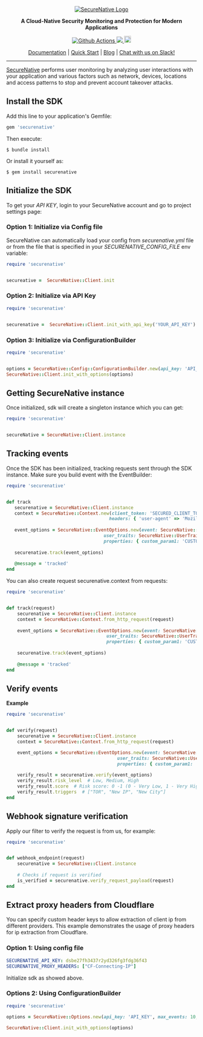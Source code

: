 <p align="center">
  <a href="https://www.securenative.com"><img src="https://user-images.githubusercontent.com/45174009/77826512-f023ed80-7120-11ea-80e0-58aacde0a84e.png" alt="SecureNative Logo"/></a>
</p>

<p align="center">
  <b>A Cloud-Native Security Monitoring and Protection for Modern Applications</b>
</p>
<p align="center">
  <a href="https://github.com/securenative/securenative-ruby">
    <img alt="Github Actions" src="https://github.com/securenative/securenative-ruby/workflows/CI/badge.svg">
  </a>
  <a href="https://codecov.io/gh/securenative/securenative-ruby">
    <img src="https://codecov.io/gh/securenative/securenative-ruby/branch/master/graph/badge.svg" />
  </a>
  <a href="https://badge.fury.io/rb/securenative"><img src="https://badge.fury.io/rb/securenative.svg" alt="Gem Version" height="18"></a>
</p>
<p align="center">
  <a href="https://docs.securenative.com">Documentation</a> |
  <a href="https://docs.securenative.com/quick-start">Quick Start</a> |
  <a href="https://blog.securenative.com">Blog</a> |
  <a href="">Chat with us on Slack!</a>
</p>
<hr/>


[SecureNative](https://www.securenative.com/) performs user monitoring by analyzing user interactions with your application and various factors such as network, devices, locations and access patterns to stop and prevent account takeover attacks.


## Install the SDK

Add this line to your application's Gemfile:

```ruby
gem 'securenative'
```

Then execute:

    $ bundle install

Or install it yourself as:

    $ gem install securenative

## Initialize the SDK

To get your *API KEY*, login to your SecureNative account and go to project settings page:

### Option 1: Initialize via Config file
SecureNative can automatically load your config from *securenative.yml* file or from the file that is specified in your *SECURENATIVE_CONFIG_FILE* env variable:

```ruby
require 'securenative'


secureative =  SecureNative::Client.init
```
### Option 2: Initialize via API Key

```ruby
require 'securenative'


securenative =  SecureNative::Client.init_with_api_key('YOUR_API_KEY')
```

### Option 3: Initialize via ConfigurationBuilder
```ruby
require 'securenative'


options = SecureNative::Config::ConfigurationBuilder.new(api_key: 'API_KEY', max_events: 10, log_level: 'ERROR')
SecureNative::Client.init_with_options(options)                                 
```

## Getting SecureNative instance
Once initialized, sdk will create a singleton instance which you can get: 
```ruby
require 'securenative'


secureNative = SecureNative::Client.instance
```

## Tracking events

Once the SDK has been initialized, tracking requests sent through the SDK
instance. Make sure you build event with the EventBuilder:

 ```ruby
require 'securenative'


def track
    securenative = SecureNative::Client.instance
    context = SecureNative::Context.new(client_token: 'SECURED_CLIENT_TOKEN', ip: '127.0.0.1',
                                       headers: { 'user-agent' => 'Mozilla: Mozilla/5.0 (Windows NT 6.1; Win64; x64; rv:47.0) Gecko/20100101 Firefox/47.3 Mozilla/5.0 (Macintosh; Intel Mac OS X x.y; rv:42.0) Gecko/20100101 Firefox/43.4' })
    
    event_options = SecureNative::EventOptions.new(event: SecureNative::EventTypes::LOG_IN, user_id: '1234', context: context,
                                     user_traits: SecureNative::UserTraits.new(name: 'Your Name', email: 'name@gmail.com', phone: '+1234567890'),
                                     properties: { custom_param1: 'CUSTOM_PARAM_VALUE', custom_param2: true, custom_param3: 3 })
    
    securenative.track(event_options)
    
    @message = 'tracked'
end
 ```

You can also create request securenative.context from requests:

```ruby
require 'securenative'


def track(request)
    securenative = SecureNative::Client.instance
    context = SecureNative::Context.from_http_request(request)
    
    event_options = SecureNative::EventOptions.new(event: SecureNative::EventTypes::LOG_IN, user_id: '1234', context: context,
                                     user_traits: SecureNative::UserTraits.new(name: 'Your Name', email: 'name@gmail.com', phone: '+1234567890'),
                                     properties: { custom_param1: 'CUSTOM_PARAM_VALUE', custom_param2: true, custom_param3: 3 })
    
    securenative.track(event_options)
    
    @message = 'tracked'
end
```

## Verify events

**Example**

```ruby
require 'securenative'


def verify(request)
    securenative = SecureNative::Client.instance
    context = SecureNative::Context.from_http_request(request)

    event_options = SecureNative::EventOptions.new(event: SecureNative::EventTypes::LOG_IN, user_id: '1234', context: context,
                                         user_traits: SecureNative::UserTraits.new(name: 'Your Name', email: 'name@gmail.com', phone: '+1234567890'),
                                         properties: { custom_param1: 'CUSTOM_PARAM_VALUE', custom_param2: true, custom_param3: 3 })
    
    verify_result = securenative.verify(event_options)
    verify_result.risk_level  # Low, Medium, High
    verify_result.score  # Risk score: 0 -1 (0 - Very Low, 1 - Very High)
    verify_result.triggers  # ["TOR", "New IP", "New City"]
end
```

## Webhook signature verification

Apply our filter to verify the request is from us, for example:

```ruby
require 'securenative'


def webhook_endpoint(request)
    securenative = SecureNative::Client.instance
    
    # Checks if request is verified
    is_verified = securenative.verify_request_payload(request)
end
 ```

## Extract proxy headers from Cloudflare

You can specify custom header keys to allow extraction of client ip from different providers.
This example demonstrates the usage of proxy headers for ip extraction from Cloudflare.

### Option 1: Using config file
```yaml
SECURENATIVE_API_KEY: dsbe27fh3437r2yd326fg3fdg36f43
SECURENATIVE_PROXY_HEADERS: ["CF-Connecting-IP"]
```

Initialize sdk as showed above.

### Options 2: Using ConfigurationBuilder

```ruby
require 'securenative'

options = SecureNative::Options.new(api_key: 'API_KEY', max_events: 10, log_level: 'ERROR', proxy_headers: ['CF-Connecting-IP'])

SecureNative::Client.init_with_options(options)
``` 